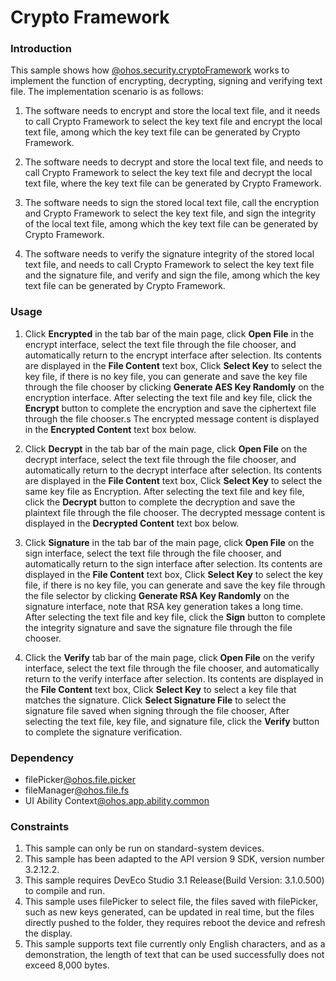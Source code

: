 # Crypto Framework

### Introduction

This sample shows how [@ohos.security.cryptoFramework](https://gitee.com/openharmony/docs/blob/master/zh-cn/application-dev/reference/apis/js-apis-cryptoFramework.md) works to implement the function of encrypting, decrypting, signing and verifying text file. The implementation scenario is as follows:

1. The software needs to encrypt and store the local text file, and it needs to call Crypto Framework to select the key text file and encrypt the local text file, among which the key text file can be generated by Crypto Framework.

2. The software needs to decrypt and store the local text file, and needs to call Crypto Framework to select the key text file and decrypt the local text file, where the key text file can be generated by Crypto Framework.

3. The software needs to sign the stored local text file, call the encryption and Crypto Framework to select the key text file, and sign the integrity of the local text file, among which the key text file can be generated by Crypto Framework.

4. The software needs to verify the signature integrity of the stored local text file, and needs to call Crypto Framework to select the key text file and the signature file, and verify and sign the file, among which the key text file can be generated by Crypto Framework.

### Usage

1. Click **Encrypted** in the tab bar of the main page, click **Open File** in the encrypt interface, select the text file through the file chooser, and automatically return to the encrypt interface after selection.
   Its contents are displayed in the **File Content** text box,
   Click **Select Key** to select the key file, if there is no key file, you can generate and save the key file through the file chooser by clicking **Generate AES Key Randomly** on the encryption interface.
   After selecting the text file and key file, click the **Encrypt** button to complete the encryption and save the ciphertext file through the file chooser.s
   The encrypted message content is displayed in the **Encrypted Content** text box below.

2. Click **Decrypt** in the tab bar of the main page, click **Open File** on the decrypt interface, select the text file through the file chooser, and automatically return to the decrypt interface after selection.
   Its contents are displayed in the **File Content** text box,
   Click **Select Key** to select the same key file as Encryption.
   After selecting the text file and key file, click the **Decrypt** button to complete the decryption and save the plaintext file through the file chooser.
   The decrypted message content is displayed in the **Decrypted Content** text box below.

3. Click **Signature** in the tab bar of the main page, click **Open File** on the sign interface, select the text file through the file chooser, and automatically return to the sign interface after selection.
   Its contents are displayed in the **File Content** text box,
   Click **Select Key** to select the key file, if there is no key file, you can generate and save the key file through the file selector by clicking **Generate RSA Key Randomly** on the signature interface, note that RSA key generation takes a long time.
   After selecting the text file and key file, click the **Sign** button to complete the integrity signature and save the signature file through the file chooser.

4. Click the **Verify** tab bar of the main page, click **Open File** on the verify interface, select the text file through the file chooser, and automatically return to the verify interface after selection.
   Its contents are displayed in the **File Content** text box,
   Click **Select Key** to select a key file that matches the signature. Click **Select Signature File** to select the signature file saved when signing through the file chooser,
   After selecting the text file, key file, and signature file, click the **Verify** button to complete the signature verification.

### Dependency

* filePicker[@ohos.file.picker](https://gitee.com/openharmony/docs/blob/master/zh-cn/application-dev/reference/apis/js-apis-file-picker.md)
* fileManager[@ohos.file.fs](https://gitee.com/openharmony/docs/blob/master/zh-cn/application-dev/reference/apis/js-apis-file-fs.md)
* UI Ability Context[@ohos.app.ability.common](https://gitee.com/openharmony/docs/blob/master/zh-cn/application-dev/reference/apis/js-apis-app-ability-common.md)

### Constraints

1. This sample can only be run on standard-system devices.
2. This sample has been adapted to the API version 9 SDK, version number 3.2.12.2.
3. This sample requires DevEco Studio 3.1 Release(Build Version: 3.1.0.500) to compile and run.
4. This sample uses filePicker to select file, the files saved with filePicker, such as new keys generated, can be updated in real time, but the files directly pushed to the folder, they requires reboot the device and refresh the display.
5. This sample supports text file currently only English characters, and as a demonstration, the length of text that can be used successfully does not exceed 8,000 bytes.

